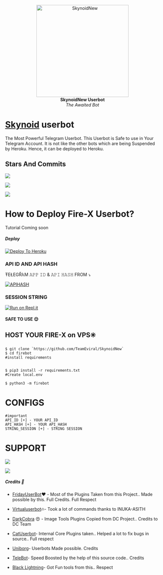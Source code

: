 <p align="center">
   
   <a href="https://github.com/TeamEviral/SkynoidNew">
      <img src="https://telegra.ph/file/9cf22d3be493d3969e64f.jpg" alt="SkynoidNew", height="300px",width="300px">
   </a>
   <br>
   <b>SkynoidNew Userbot</b><br>
   <i>The Awaited Bot</i>
</p>
 
   
# [Skynoid](https://t.me/SkynoidBot) userbot

The Most Powerful Telegram Userbot.
This Userbot is Safe to use in Your Telegram Account.
It is not like the other bots which are being Suspended by Heroku. Hence, it can be deployed to Heroku.


## Stars And Commits 

<p align="left"><a href="https://github.com/FireXbot/Fire-X/network/members"><img src="https://img.shields.io/github/forks/TeamEviral/SkynoidNew?label=Forks&logoColor=purple&style=social"></a><p align="left"><a href="https://github.com/TeamEviral/SkynoidNew/stargazers"><img src="https://img.shields.io/github/stars/TeamEviral/SkynoidNew?logoColor=red&style=social"></a><p align="left"><a href="https://github.com/TeamEviral/SkynoidNew"><img src="https://img.shields.io/github/last-commit/FireXbot/Fire-X?logoColor=brown&style=plastic"></a>

# How to Deploy Fire-X Userbot?
Tutorial Coming soon
   
##### Deploy
[![Deploy To Heroku](https://www.herokucdn.com/deploy/button.svg)](https://heroku.com/deploy?template=https://github.com/TeamEviral/SkynoidNew)
     
     


### API ID AND API HASH 
ŦEŁEGŘλM 
𝙰𝙿𝙿 𝙸𝙳 & 𝙰𝙿𝙸 𝙷𝙰𝚂𝙷 
FROM 
 ⤵
   </p><p align="centre"><a href="https://my.telegram.org"> <img src="https://img.shields.io/badge/via_WEBSITE-APP_ID API_HASH-blue?style=for-the-badge&logo=telegram" alt="APIHASH" /></a> 





### SESSION STRING 
<a href="https://replit.com/@chrisdroid1/Fire-X-String-Gen#main.py"><img alt="Run on Repl.it" src="https://camo.githubusercontent.com/05149b448485553c6f14f6430a45c12dcc79ed3c/68747470733a2f2f7265706c2e69742f62616467652f6769746875622f6a61727669733231303930342f4a6172766973" style="border-style: none; box-sizing: initial; max-width: 100%;" /></a></div>
#### SAFE TO USE 😌

## HOST YOUR FIRE-X on VPS✳️ 
```
$ git clone `https://github.com/TeamEviral/SkynoidNew`
$ cd firebot 
#install requirements

 
$ pip3 install -r requirements.txt 
#Create local.env 

$ python3 -m firebot 
```
# CONFIGS 
```
#important 
API_ID [+] - YOUR API_ID 
API_HASH [+] - YOUR API_HASH 
STRING_SESSION [+] - STRING SESSION 

```
# SUPPORT 

<a href="https://telegram.me/SkynoidBot" target="_blank"><img src="https://img.shields.io/badge/Join-Channel-yellow.svg?style=for-the-badge&logo=Telegram"></a>

<a href="https://telegram.me/SkynoidHelp" target="_blank"><img src="https://img.shields.io/badge/Join-Support%20Group-red.svg?style=for-the-badge&logo=Telegram"></a>


#####  Credits 🌹

- [FridayUserBot](https://github.com/DevsExpo/FridayUserBot)❤️ - 
Most of the Plugins Taken from this Project.. Made possible by this. Full Credits. Full Respect

- [Virtualuserbot](https://github.com/TeamDaisyX/VirtualUserbot)🔥-
Took a lot of commands thanks to INUKA-ASITH

- [DarkCobra](https://github.com/DARK-COBRA/DARKCOBRA) 😍 - 
Image Tools Plugins Copied from DC Project.. Credits to DC Team

- [CatUserbot](https://github.com/sandy1709/catuserbot)- 
Internal Core Plugins taken.. Helped a lot to fix bugs in source.. Full respect

- [Uniborg](https://github.com/SPECIHIDE/UniBorg)- 
Userbots Made possible. Credits

- [TeleBot](https://github.com/xditya/Telebot)-
Speed Boosted by the help of this source code.. Credits

- [Black Lightning](https://github.com/Keinshij/Black-lightning)- 
Got Fun tools from this.. Respect
